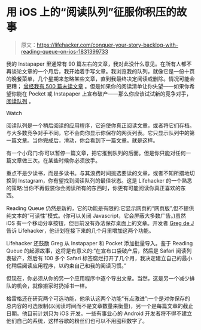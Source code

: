 # 用 iOS 上的“阅读队列”征服你积压的故事

> 原文：<https://lifehacker.com/conquer-your-story-backlog-with-reading-queue-on-ios-1831399733>

我的 Instapaper 里通常有 90 篇左右的文章，我对此没什么意见。在所有人都不再谈论文章的一个月后，我开始着手写文章。我浏览我的队列，就像它是一份十页的晚餐菜单，几个星期来忽略某些文章，直到我最终决定阅读或删除。情况可能会更糟； [曾经我有 500 篇未读文章](https://lifehacker.com/clean-out-your-instapaper-reading-list-today-1821703712) 。但是如果你的阅读清单让你失望——如果你希望你能在 Pocket 或 Instapaper 上宣布破产——那么你应该试试新的竞争对手， [阅读队列](https://readingqueue.app/) 。

Watch

阅读队列是一个稍后阅读的应用程序，它迫使你真正阅读文章，或者将它们存档。与大多数竞争对手不同，它不会向你显示你保存的网页列表。它只显示队列中的第一篇文章。当你完成后，滑动，你会看到下一篇文章。就是这样。

有一个小窍门:你可以暂停一篇文章，把它推到队列的后面。但是你只能对任何一篇文章做三次。在某些时候你必须放手。

重点不是少读书，而是多读书。与其浪费时间挑选要读的文章，或者不知所措地切换到 Instagram，你有望找到阅读队列的最佳状态。这是 Lifehacker 的一个熟悉的策略:当你不再假装你会阅读所有的东西时，你更有可能阅读你真正喜欢的东西。

Reading Queue 仍然是新的，它的功能是有限的:它显示网页的“网页版”,但不提供纯文本的“可读性”模式。(你可以关闭 Javascript，它会屏蔽大多数广告。)虽然 iOS 有一个移动分享按钮，但目前没有办法保存桌面上的文章。开发者 [Greg de J](http://nckh.com/) 告诉 Lifehacker，他计划在接下来的几个月里增加这两个功能。

Lifehacker 还鼓励 Greg 从 Instapaper 和 Pocket 添加批量导入。鉴于 Reading Queue 的起源故事，这将是有意义的:“在宣布口袋破产后，然后是 Safari 阅读列表破产，然后有 100 多个 Safari 标签腐烂打开了几个月，我决定建立自己的最小化稍后阅读应用程序，以约束自己和我的阅读习惯。”

但现在，你必须从你的另一个应用程序中逐个导出文章。当然，这是另一个减少排队的机会，就像搬家时扔掉书一样。

格雷格还在研究两个可选功能，他承认这两个功能“有点激进”:一个是对你保存的总内容的可选限制(以阅读时间而不是文章数量来衡量)，另一个是每篇文章的截止日期。他目前计划只为 iOS 开发。一些有事业心的 Android 开发者将不得不建立他们自己的系统，这样谷歌的粉丝们也可以不用囤积数字了。
